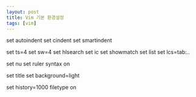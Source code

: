 ```yaml
---
layout: post
title: Vim 기본 환경설정
tags: [vim]
---
```


set autoindent
set cindent
set smartindent

set ts=4
set sw=4
set hlsearch
set ic
set showmatch
set list
set lcs=tab:..

set nu
set ruler
syntax on
 
set title
set background=light

set history=1000
filetype on
